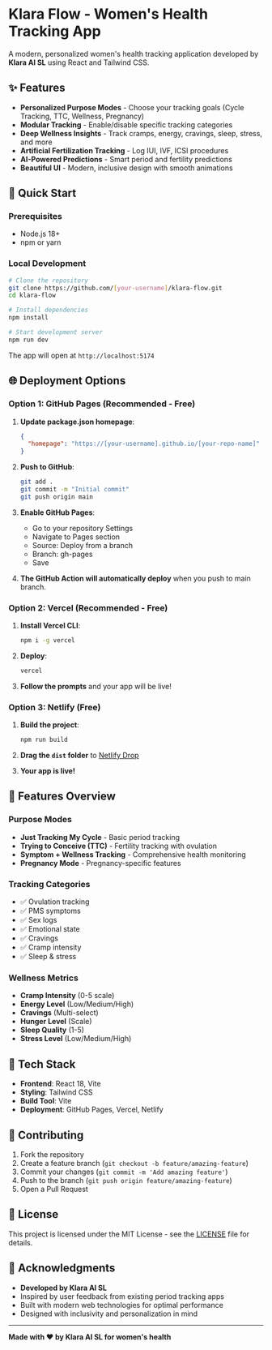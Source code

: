# Klara Flow - Women's Health Tracking App

A modern, personalized women's health tracking application developed by **Klara AI SL** using React and Tailwind CSS.

## ✨ Features

- **Personalized Purpose Modes** - Choose your tracking goals (Cycle Tracking, TTC, Wellness, Pregnancy)
- **Modular Tracking** - Enable/disable specific tracking categories
- **Deep Wellness Insights** - Track cramps, energy, cravings, sleep, stress, and more
- **Artificial Fertilization Tracking** - Log IUI, IVF, ICSI procedures
- **AI-Powered Predictions** - Smart period and fertility predictions
- **Beautiful UI** - Modern, inclusive design with smooth animations

## 🚀 Quick Start

### Prerequisites
- Node.js 18+ 
- npm or yarn

### Local Development
```bash
# Clone the repository
git clone https://github.com/[your-username]/klara-flow.git
cd klara-flow

# Install dependencies
npm install

# Start development server
npm run dev
```

The app will open at `http://localhost:5174`

## 🌐 Deployment Options

### Option 1: GitHub Pages (Recommended - Free)

1. **Update package.json homepage**:
   ```json
   {
     "homepage": "https://[your-username].github.io/[your-repo-name]"
   }
   ```

2. **Push to GitHub**:
   ```bash
   git add .
   git commit -m "Initial commit"
   git push origin main
   ```

3. **Enable GitHub Pages**:
   - Go to your repository Settings
   - Navigate to Pages section
   - Source: Deploy from a branch
   - Branch: gh-pages
   - Save

4. **The GitHub Action will automatically deploy** when you push to main branch.

### Option 2: Vercel (Recommended - Free)

1. **Install Vercel CLI**:
   ```bash
   npm i -g vercel
   ```

2. **Deploy**:
   ```bash
   vercel
   ```

3. **Follow the prompts** and your app will be live!

### Option 3: Netlify (Free)

1. **Build the project**:
   ```bash
   npm run build
   ```

2. **Drag the `dist` folder** to [Netlify Drop](https://app.netlify.com/drop)

3. **Your app is live!**

## 📱 Features Overview

### Purpose Modes
- **Just Tracking My Cycle** - Basic period tracking
- **Trying to Conceive (TTC)** - Fertility tracking with ovulation
- **Symptom + Wellness Tracking** - Comprehensive health monitoring
- **Pregnancy Mode** - Pregnancy-specific features

### Tracking Categories
- ✅ Ovulation tracking
- ✅ PMS symptoms
- ✅ Sex logs
- ✅ Emotional state
- ✅ Cravings
- ✅ Cramp intensity
- ✅ Sleep & stress

### Wellness Metrics
- **Cramp Intensity** (0-5 scale)
- **Energy Level** (Low/Medium/High)
- **Cravings** (Multi-select)
- **Hunger Level** (Scale)
- **Sleep Quality** (1-5)
- **Stress Level** (Low/Medium/High)

## 🎨 Tech Stack

- **Frontend**: React 18, Vite
- **Styling**: Tailwind CSS
- **Build Tool**: Vite
- **Deployment**: GitHub Pages, Vercel, Netlify

## 🤝 Contributing

1. Fork the repository
2. Create a feature branch (`git checkout -b feature/amazing-feature`)
3. Commit your changes (`git commit -m 'Add amazing feature'`)
4. Push to the branch (`git push origin feature/amazing-feature`)
5. Open a Pull Request

## 📄 License

This project is licensed under the MIT License - see the [LICENSE](LICENSE) file for details.

## 🙏 Acknowledgments

- **Developed by Klara AI SL**
- Inspired by user feedback from existing period tracking apps
- Built with modern web technologies for optimal performance
- Designed with inclusivity and personalization in mind

---

**Made with ❤️ by Klara AI SL for women's health**
